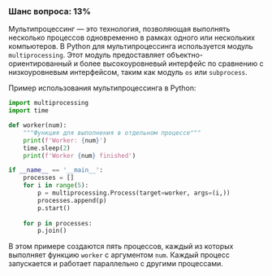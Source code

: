 ### Шанс вопроса: 13%

Мультипроцессинг — это технология, позволяющая выполнять несколько процессов одновременно в рамках одного или нескольких компьютеров. В Python для мультипроцессинга используется модуль `multiprocessing`. Этот модуль предоставляет объектно-ориентированный и более высокоуровневый интерфейс по сравнению с низкоуровневым интерфейсом, таким как модуль `os` или `subprocess`.

Пример использования мультипроцессинга в Python:

```python
import multiprocessing
import time

def worker(num):
    """Функция для выполнения в отдельном процессе"""
    print(f'Worker: {num}')
    time.sleep(2)
    print(f'Worker {num} finished')

if __name__ == '__main__':
    processes = []
    for i in range(5):
        p = multiprocessing.Process(target=worker, args=(i,))
        processes.append(p)
        p.start()
    
    for p in processes:
        p.join()
```

В этом примере создаются пять процессов, каждый из которых выполняет функцию `worker` с аргументом `num`. Каждый процесс запускается и работает параллельно с другими процессами.
